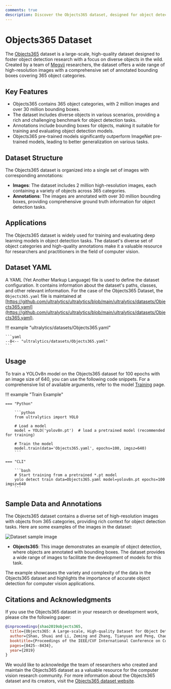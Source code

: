 ```yaml
---
comments: true
description: Discover the Objects365 dataset, designed for object detection research with a focus on diverse objects, featuring 365 categories, 2 million images, and 30 million bounding boxes.
---
```


# Objects365 Dataset

The [Objects365](https://www.objects365.org/) dataset is a large-scale, high-quality dataset designed to foster object detection research with a focus on diverse objects in the wild. Created by a team of [Megvii](https://en.megvii.com/) researchers, the dataset offers a wide range of high-resolution images with a comprehensive set of annotated bounding boxes covering 365 object categories.

## Key Features

- Objects365 contains 365 object categories, with 2 million images and over 30 million bounding boxes.
- The dataset includes diverse objects in various scenarios, providing a rich and challenging benchmark for object detection tasks.
- Annotations include bounding boxes for objects, making it suitable for training and evaluating object detection models.
- Objects365 pre-trained models significantly outperform ImageNet pre-trained models, leading to better generalization on various tasks.

## Dataset Structure

The Objects365 dataset is organized into a single set of images with corresponding annotations:

- **Images**: The dataset includes 2 million high-resolution images, each containing a variety of objects across 365 categories.
- **Annotations**: The images are annotated with over 30 million bounding boxes, providing comprehensive ground truth information for object detection tasks.

## Applications

The Objects365 dataset is widely used for training and evaluating deep learning models in object detection tasks. The dataset's diverse set of object categories and high-quality annotations make it a valuable resource for researchers and practitioners in the field of computer vision.

## Dataset YAML

A YAML (Yet Another Markup Language) file is used to define the dataset configuration. It contains information about the dataset's paths, classes, and other relevant information. For the case of the Objects365 Dataset, the `Objects365.yaml` file is maintained at [https://github.com/ultralytics/ultralytics/blob/main/ultralytics/datasets/Objects365.yaml](https://github.com/ultralytics/ultralytics/blob/main/ultralytics/datasets/Objects365.yaml).

!!! example "ultralytics/datasets/Objects365.yaml"

    ```yaml
    --8<-- "ultralytics/datasets/Objects365.yaml"
    ```

## Usage

To train a YOLOv8n model on the Objects365 dataset for 100 epochs with an image size of 640, you can use the following code snippets. For a comprehensive list of available arguments, refer to the model [Training](../../modes/train.md) page.

!!! example "Train Example"

    === "Python"

        ```python
        from ultralytics import YOLO
        
        # Load a model
        model = YOLO('yolov8n.pt')  # load a pretrained model (recommended for training)
        
        # Train the model
        model.train(data='Objects365.yaml', epochs=100, imgsz=640)
        ```

    === "CLI"

        ```bash
        # Start training from a pretrained *.pt model
        yolo detect train data=Objects365.yaml model=yolov8n.pt epochs=100 imgsz=640
        ```

## Sample Data and Annotations

The Objects365 dataset contains a diverse set of high-resolution images with objects from 365 categories, providing rich context for object detection tasks. Here are some examples of the images in the dataset:

![Dataset sample image](https://user-images.githubusercontent.com/26833433/238215467-caf757dd-0b87-4b0d-bb19-d94a547f7fbf.jpg)

- **Objects365**: This image demonstrates an example of object detection, where objects are annotated with bounding boxes. The dataset provides a wide range of images to facilitate the development of models for this task.

The example showcases the variety and complexity of the data in the Objects365 dataset and highlights the importance of accurate object detection for computer vision applications.

## Citations and Acknowledgments

If you use the Objects365 dataset in your research or development work, please cite the following paper:

```bibtex
@inproceedings{shao2019objects365,
  title={Objects365: A Large-scale, High-quality Dataset for Object Detection},
  author={Shao, Shuai and Li, Zeming and Zhang, Tianyuan and Peng, Chao and Yu, Gang and Li, Jing and Zhang, Xiangyu and Sun, Jian},
  booktitle={Proceedings of the IEEE/CVF International Conference on Computer Vision},
  pages={8425--8434},
  year={2019}
}
```

We would like to acknowledge the team of researchers who created and maintain the Objects365 dataset as a valuable resource for the computer vision research community. For more information about the Objects365 dataset and its creators, visit the [Objects365 dataset website](https://www.objects365.org/).

